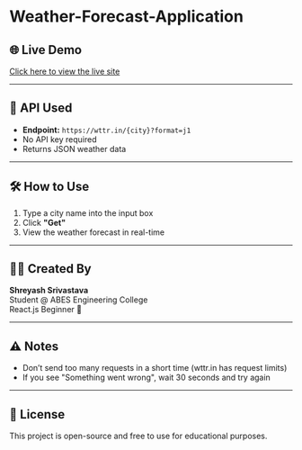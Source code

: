 # Weather-Forecast-Application

## 🌐 Live Demo

[Click here to view the live site](https://shreyashsrivastava24.github.io/Weather-Forecast-Application/)  

---

## 🔄 API Used

- **Endpoint:** `https://wttr.in/{city}?format=j1`
- No API key required
- Returns JSON weather data

---

## 🛠️ How to Use

1. Type a city name into the input box
2. Click **"Get"**
3. View the weather forecast in real-time

---

## 🧑‍💻 Created By

**Shreyash Srivastava**  
Student @ ABES Engineering College  
React.js Beginner 🚀

---

## ⚠️ Notes

- Don’t send too many requests in a short time (wttr.in has request limits)
- If you see "Something went wrong", wait 30 seconds and try again

---

## 📄 License

This project is open-source and free to use for educational purposes.

